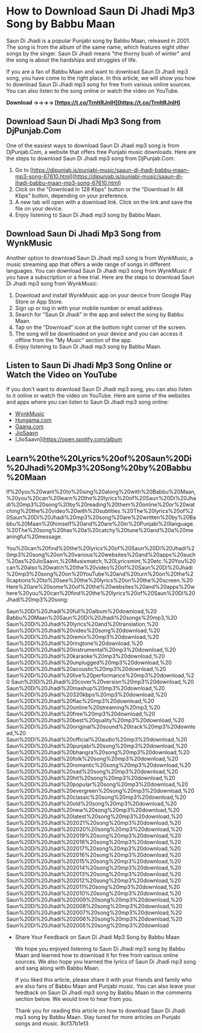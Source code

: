 
 
# How to Download Saun Di Jhadi Mp3 Song by Babbu Maan
 
Saun Di Jhadi is a popular Punjabi song by Babbu Maan, released in 2001. The song is from the album of the same name, which features eight other songs by the singer. Saun Di Jhadi means "the thorny bush of winter" and the song is about the hardships and struggles of life.
 
If you are a fan of Babbu Maan and want to download Saun Di Jhadi mp3 song, you have come to the right place. In this article, we will show you how to download Saun Di Jhadi mp3 song for free from various online sources. You can also listen to the song online or watch the video on YouTube.
 
**Download ->->->-> [https://t.co/TrnItRJnlH](https://t.co/TrnItRJnlH)**


 
## Download Saun Di Jhadi Mp3 Song from DjPunjab.Com
 
One of the easiest ways to download Saun Di Jhadi mp3 song is from DjPunjab.Com, a website that offers free Punjabi music downloads. Here are the steps to download Saun Di Jhadi mp3 song from DjPunjab.Com:
 
1. Go to [https://djpunjab.is/punjabi-music/saaun-di-jhadi-babbu-maan-mp3-song-67610.html](https://djpunjab.is/punjabi-music/saaun-di-jhadi-babbu-maan-mp3-song-67610.html)
2. Click on the "Download In 128 Kbps" button or the "Download In 48 Kbps" button, depending on your preference.
3. A new tab will open with a download link. Click on the link and save the file on your device.
4. Enjoy listening to Saun Di Jhadi mp3 song by Babbu Maan.

## Download Saun Di Jhadi Mp3 Song from WynkMusic
 
Another option to download Saun Di Jhadi mp3 song is from WynkMusic, a music streaming app that offers a wide range of songs in different languages. You can download Saun Di Jhadi mp3 song from WynkMusic if you have a subscription or a free trial. Here are the steps to download Saun Di Jhadi mp3 song from WynkMusic:

1. Download and install WynkMusic app on your device from Google Play Store or App Store.
2. Sign up or log in with your mobile number or email address.
3. Search for "Saun Di Jhadi" in the app and select the song by Babbu Maan.
4. Tap on the "Download" icon at the bottom right corner of the screen.
5. The song will be downloaded on your device and you can access it offline from the "My Music" section of the app.
6. Enjoy listening to Saun Di Jhadi mp3 song by Babbu Maan.

## Listen to Saun Di Jhadi Mp3 Song Online or Watch the Video on YouTube
 
If you don't want to download Saun Di Jhadi mp3 song, you can also listen to it online or watch the video on YouTube. Here are some of the websites and apps where you can listen to Saun Di Jhadi mp3 song online:

- [WynkMusic](https://wynk.in/music/song/saaun-di-jhadi/pc_GBMA21858567)
- [Hungama.com](https://www.hungama.com/album/saaun-di-jhadi/1680439/)
- [Gaana.com](https://gaana.com/album/saaun-di-jhadi)
- [JioSaavn](https://www.jiosaavn.com/album/saaun-di-jhadi/0yj4XZ6fRZw_)
- [JioSaavn](https://open.spotify.com/album

<h2>Learn%20the%20Lyrics%20of%20Saun%20Di%20Jhadi%20Mp3%20Song%20by%20Babbu%20Maan</h2>
<p>If%20you%20want%20to%20sing%20along%20with%20Babbu%20Maan,%20you%20can%20learn%20the%20lyrics%20of%20Saun%20Di%20Jhadi%20mp3%20song%20by%20reading%20them%20online%20or%20watching%20the%20video%20with%20subtitles.%20The%20lyrics%20of%20Saun%20Di%20Jhadi%20mp3%20song%20are%20written%20by%20Babbu%20Maan%20himself%20and%20are%20in%20Punjabi%20language.%20The%20song%20has%20a%20catchy%20tune%20and%20a%20meaningful%20message.</p>
<p>You%20can%20find%20the%20lyrics%20of%20Saun%20Di%20Jhadi%20mp3%20song%20on%20various%20websites%20and%20apps%20such%20as%20JioSaavn,%20Musixmatch,%20Lyricsmint,%20etc.%20You%20can%20also%20watch%20the%20video%20of%20Saun%20Di%20Jhadi%20mp3%20song%20on%20YouTube%20and%20turn%20on%20the%20captions%20to%20see%20the%20lyrics%20on%20the%20screen.%20Here%20are%20some%20of%20the%20websites%20and%20apps%20where%20you%20can%20find%20the%20lyrics%20of%20Saun%20Di%20Jhadi%20mp3%20song:</p>
<p>Saun%20Di%20Jhadi%20full%20album%20download,%20
Babbu%20Maan%20Saun%20Di%20Jhadi%20songs%20mp3,%20
Saun%20Di%20Jhadi%20lyrics%20and%20translation,%20
Saun%20Di%20Jhadi%20video%20song%20download,%20
Saun%20Di%20Jhadi%20remix%20mp3%20download,%20
Saun%20Di%20Jhadi%20ringtone%20download,%20
Saun%20Di%20Jhadi%20instrumental%20mp3%20download,%20
Saun%20Di%20Jhadi%20karaoke%20mp3%20download,%20
Saun%20Di%20Jhadi%20unplugged%20mp3%20download,%20
Saun%20Di%20Jhadi%20acoustic%20mp3%20download,%20
Saun%20Di%20Jhadi%20live%20performance%20mp3%20download,%20
Saun%20Di%20Jhadi%20cover%20version%20mp3%20download,%20
Saun%20Di%20Jhadi%20mashup%20mp3%20download,%20
Saun%20Di%20Jhadi%20320kbps%20mp3%20download,%20
Saun%20Di%20Jhadi%20flac%20mp3%20download,%20
Saun%20Di%20Jhadi%20online%20streaming%20mp3,%20
Saun%20Di%20Jhadi%20free%20mp3%20download,%20
Saun%20Di%20Jhadi%20best%20quality%20mp3%20download,%20
Saun%20Di%20Jhadi%20original%20sound%20track%20mp3%20download,%20
Saun%20Di%20Jhadi%20official%20audio%20mp3%20download,%20
Saun%20Di%20Jhadi%20punjabi%20song%20mp3%20download,%20
Saun%20Di%20Jhadi%20bhangra%20song%20mp3%20download,%20
Saun%20Di%20Jhadi%20folk%20song%20mp3%20download,%20
Saun%20Di%20Jhadi%20romantic%20song%20mp3%20download,%20
Saun%20Di%20Jhadi%20sad%20song%20mp3%20download,%20
Saun%20Di%20Jhadi%20hit%20song%20mp3%20download,%20
Saun%20Di%20Jhadi%20popular%20song%20mp3%20download,%20
Saun%20Di%20Jhadi%20evergreen%20song%20mp3%20download,%20
Saun%20Di%20Jhadi%20classic%20song%20mp3%20download,%20
Saun%20Di%20Jhadi%20old%20song%20mp3%20download,%20
Saun%20Di%20Jhadi%20new%20song%20mp3%20download,%20
Saun%20Di%20Jhadi%20latest%20song%20mp3%20download,%20
Saun%20Di%20Jhadi%202021%20song%20mp3%20download,%20
Saun%20Di%20Jhadi%202020%20song%20mp3%20download,%20
Saun%20Di%20Jhadi%202019%20song%20mp3%20download,%20
Saun%20Di%20Jhadi%202018%20song%20mp3%20download,%20
Saun%20Di%20Jhadi%202017%20song%20mp3%20download,%20
Saun%20Di%20Jhadi%202016%20song%20mp3%20download,%20
Saun%20Di%20Jhadi%202015%20song%20mp3%20download,%20
Saun%20Di%20Jhadi%202014%20song%20mp3%20download,%20
Saun%20Di%20Jhadi%202013%20song%20mp3%20download,%20
Saun%20Di%20Jhadi%202012%20song%20mp3%20download,%20
Saun%20Di%20Jhadi%202011%20song%20mp3%20download,%20
Saun%20Di%20Jhadi%202010%20song%20mp3%20download,%20
Saun%20Di%20Jhadi%202009%20song%20mp3%20download,%20
Saun%20Di%20Jhadi%202008%20song%20mp3%20download,%20
Saun%20Di%20Jhadi%202007%20song%20mp3%20download,%20
Saun%20Di%20Jhadi%202006%20song%20mp3%20download,%20
Saun%20Di%20Jhadi%202005%20song%20mp3%20download</p>
<ul>
<li><a%20href=)
- [Musixmatch](https://www.musixmatch.com/lyrics/Babbu-Maan/Saaun-Di-Jhadi)
- [Lyricsmint](https://www.lyricsmint.com/babbu-maan/saaun-di-jhadi)

## Share Your Feedback on Saun Di Jhadi Mp3 Song by Babbu Maan
 
We hope you enjoyed listening to Saun Di Jhadi mp3 song by Babbu Maan and learned how to download it for free from various online sources. We also hope you learned the lyrics of Saun Di Jhadi mp3 song and sang along with Babbu Maan.
 
If you liked this article, please share it with your friends and family who are also fans of Babbu Maan and Punjabi music. You can also leave your feedback on Saun Di Jhadi mp3 song by Babbu Maan in the comments section below. We would love to hear from you.
 
Thank you for reading this article on how to download Saun Di Jhadi mp3 song by Babbu Maan. Stay tuned for more articles on Punjabi songs and music.
 8cf37b1e13
 
